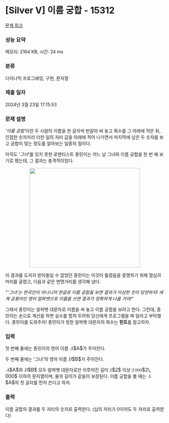 # [Silver V] 이름 궁합 - 15312 

[문제 링크](https://www.acmicpc.net/problem/15312) 

### 성능 요약

메모리: 2164 KB, 시간: 24 ms

### 분류

다이나믹 프로그래밍, 구현, 문자열

### 제출 일자

2024년 3월 23일 17:15:53

### 문제 설명

<p><em>'이름 궁합'</em>이란 두 사람의 이름을 한 글자씩 번갈아 써 놓고 획수를 그 아래에 적은 뒤, 인접한 숫자끼리 더한 일의 자리 값을 아래에 적어 나가면서 마지막에 남은 두 숫자를 보고 궁합이 맞는 정도를 알아보는 일종의 점이다.</p>

<p>아직도 <em>'그녀'</em>를 잊지 못한 로맨티스트 종민이는 어느 날 그녀와 이름 궁합을 한 번 해 보기로 했는데, 그 결과는 충격적이었다.</p>

<p style="text-align:center"><img alt="" src="https://onlinejudgeimages.s3-ap-northeast-1.amazonaws.com/problem/15312/1.jpg" style="height:314px; width:350px"></p>

<p>이 결과를 도저히 받아들일 수 없었던 종민이는 이것이 틀렸음을 증명하기 위해 열심히 머리를 굴렸고, 다음과 같은 변명거리를 생각해 냈다.</p>

<p><em>"'그녀'는 한국인이 아니니까 한글로 이름 궁합을 보면 결과가 이상한 것이 당연하지! 세계 공용어인 영어 알파벳으로 이름을 쓰면 결과가 정확하게 나올 거야!"</em></p>

<p>그래서 종민이는 알파벳 대문자로 이름을 써 놓고 이름 궁합을 보려고 한다. 그런데, 종민이는 손으로 계산을 하면 실수를 할까 두려워 당신에게 프로그램을 짜 달라고 부탁했다. 종민이를 도와주자! 종민이가 정한 알파벳 대문자의 획수는 <strong>힌트</strong>를 참고하자.</p>

### 입력 

 <p>첫 번째 줄에는 종민이의 영어 이름 <mjx-container class="MathJax" jax="CHTML" style="font-size: 109%; position: relative;"><mjx-math class="MJX-TEX" aria-hidden="true"><mjx-mi class="mjx-i"><mjx-c class="mjx-c1D434 TEX-I"></mjx-c></mjx-mi></mjx-math><mjx-assistive-mml unselectable="on" display="inline"><math xmlns="http://www.w3.org/1998/Math/MathML"><mi>A</mi></math></mjx-assistive-mml><span aria-hidden="true" class="no-mathjax mjx-copytext">$A$</span></mjx-container>가 주어진다. </p>

<p>두 번째 줄에는 '그녀'의 영어 이름 <mjx-container class="MathJax" jax="CHTML" style="font-size: 109%; position: relative;"><mjx-math class="MJX-TEX" aria-hidden="true"><mjx-mi class="mjx-i"><mjx-c class="mjx-c1D435 TEX-I"></mjx-c></mjx-mi></mjx-math><mjx-assistive-mml unselectable="on" display="inline"><math xmlns="http://www.w3.org/1998/Math/MathML"><mi>B</mi></math></mjx-assistive-mml><span aria-hidden="true" class="no-mathjax mjx-copytext">$B$</span></mjx-container>가 주어진다.</p>

<p><mjx-container class="MathJax" jax="CHTML" style="font-size: 109%; position: relative;"> <mjx-math class="MJX-TEX" aria-hidden="true"><mjx-mi class="mjx-i"><mjx-c class="mjx-c1D434 TEX-I"></mjx-c></mjx-mi></mjx-math><mjx-assistive-mml unselectable="on" display="inline"><math xmlns="http://www.w3.org/1998/Math/MathML"><mi>A</mi></math></mjx-assistive-mml><span aria-hidden="true" class="no-mathjax mjx-copytext">$A$</span></mjx-container>와 <mjx-container class="MathJax" jax="CHTML" style="font-size: 109%; position: relative;"><mjx-math class="MJX-TEX" aria-hidden="true"><mjx-mi class="mjx-i"><mjx-c class="mjx-c1D435 TEX-I"></mjx-c></mjx-mi></mjx-math><mjx-assistive-mml unselectable="on" display="inline"><math xmlns="http://www.w3.org/1998/Math/MathML"><mi>B</mi></math></mjx-assistive-mml><span aria-hidden="true" class="no-mathjax mjx-copytext">$B$</span></mjx-container> 모두 알파벳 대문자로만 이루어진 길이 <mjx-container class="MathJax" jax="CHTML" style="font-size: 109%; position: relative;"><mjx-math class="MJX-TEX" aria-hidden="true"><mjx-mn class="mjx-n"><mjx-c class="mjx-c32"></mjx-c></mjx-mn></mjx-math><mjx-assistive-mml unselectable="on" display="inline"><math xmlns="http://www.w3.org/1998/Math/MathML"><mn>2</mn></math></mjx-assistive-mml><span aria-hidden="true" class="no-mathjax mjx-copytext">$2$</span></mjx-container> 이상 <mjx-container class="MathJax" jax="CHTML" style="font-size: 109%; position: relative;"><mjx-math class="MJX-TEX" aria-hidden="true"><mjx-mn class="mjx-n"><mjx-c class="mjx-c32"></mjx-c></mjx-mn><mjx-mstyle><mjx-mspace style="width: 0.167em;"></mjx-mspace></mjx-mstyle><mjx-mn class="mjx-n"><mjx-c class="mjx-c30"></mjx-c><mjx-c class="mjx-c30"></mjx-c><mjx-c class="mjx-c30"></mjx-c></mjx-mn></mjx-math><mjx-assistive-mml unselectable="on" display="inline"><math xmlns="http://www.w3.org/1998/Math/MathML"><mn>2</mn><mstyle scriptlevel="0"><mspace width="0.167em"></mspace></mstyle><mn>000</mn></math></mjx-assistive-mml><span aria-hidden="true" class="no-mathjax mjx-copytext">$2\, 000$</span></mjx-container> 이하의 문자열이며, 둘의 길이가 같음이 보장된다. 이름 궁합을 볼 때는 <mjx-container class="MathJax" jax="CHTML" style="font-size: 109%; position: relative;"><mjx-math class="MJX-TEX" aria-hidden="true"><mjx-mi class="mjx-i"><mjx-c class="mjx-c1D434 TEX-I"></mjx-c></mjx-mi></mjx-math><mjx-assistive-mml unselectable="on" display="inline"><math xmlns="http://www.w3.org/1998/Math/MathML"><mi>A</mi></math></mjx-assistive-mml><span aria-hidden="true" class="no-mathjax mjx-copytext">$A$</span></mjx-container>의 첫 글자를 먼저 쓴다고 하자.</p>

### 출력 

 <p>이름 궁합의 결과를 두 자리의 숫자로 출력한다. (십의 자리가 0이어도 두 자리로 출력한다)</p>

